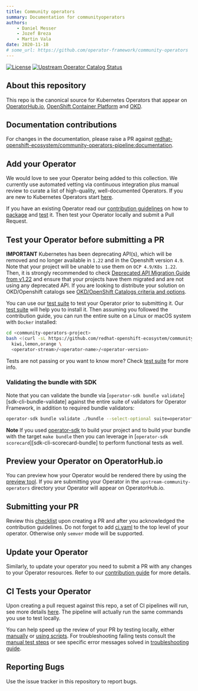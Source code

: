 ```yaml
---
title: Community operators
summary: Documentation for communityoperators
authors:
    - Daniel Messer
    - Jozef Breza
    - Martin Vala
date: 2020-11-18
# some_url: https://github.com/operator-framework/community-operators
---
```


[![License](http://img.shields.io/:license-apache-blue.svg)](http://www.apache.org/licenses/LICENSE-2.0.html)
[![Upstream Operator Catalog Status](https://quay.io/repository/operator-framework/upstream-community-operators/status "Upstream Operator Catalog Status")](https://quay.io/repository/operator-framework/upstream-community-operators)

## About this repository

This repo is the canonical source for Kubernetes Operators that appear on [OperatorHub.io](https://operatorhub.io), [OpenShift Container Platform](https://openshift.com) and [OKD](https://okd.io).

<!-- ## Documentation
Full documentation is generated via [mkdoc](https://www.mkdocs.org/) and located at [https://operator-framework.github.io/community-operators/](https://operator-framework.github.io/community-operators/) -->

## Documentation contributions
For changes in the documentation, please raise a PR against [redhat-openshift-ecosystem/community-operators-pipeline:documentation](https://github.com/redhat-openshift-ecosystem/community-operators-pipeline/tree/documentation).

## Add your Operator

We would love to see your Operator being added to this collection. We currently use automated vetting via continuous integration plus manual review to curate a list of high-quality, well-documented Operators. If you are new to Kubernetes Operators start [here](https://sdk.operatorframework.io/build/).

If you have an existing Operator read our [contribution guidelines](./packaging-operator.md) on how to [package](./packaging-operator.md) and [test](./testing-operators.md) it. Then test your Operator locally and submit a Pull Request.

## Test your Operator before submitting a PR

**IMPORTANT** Kubernetes has been deprecating API(s), which will be removed and no longer available in `1.22` and in the Openshift version `4.9`. Note that your project will be unable to use them on `OCP 4.9/K8s 1.22`. Then, it is strongly recommended to check [Deprecated API Migration Guide from v1.22](https://kubernetes.io/docs/reference/using-api/deprecation-guide/#v1-22) and ensure that your projects have them migrated and are not using any deprecated API. If you are looking to distribute your solution on OKD/Openshift catalogs see [OKD/OpenShift Catalogs criteria and options](./packaging-required-criteria-ocp.md).

You can use our [test suite](./operator-test-suite.md) to test your Operator prior to submitting it. Our [test suite](./operator-test-suite.md) will help you to install it. Then assuming you followed the contribution guide, you can run the entire suite on a Linux or macOS system with `Docker` installed:

```bash
cd <community-operators-project>
bash <(curl -sL https://github.com/redhat-openshift-ecosystem/community-operators-pipeline/blob/ci/latest/ci/scripts/opp.sh) \
  kiwi,lemon,orange \
  <operator-stream>/<operator-name>/<operator-version>
```
Tests are not passing or you want to know more? Check [test suite](./operator-test-suite.md) for more info.

### Validating the bundle with SDK

Note that you can validate the bundle via [`operator-sdk bundle validate`][sdk-cli-bundle-validate] against the entire suite of validators for Operator Framework, in addition to required bundle validators:

```sh
operator-sdk bundle validate ./bundle --select-optional suite=operatorframework
```

**Note** If you used [operator-sdk](https://github.com/operator-framework/operator-sdk) to build your project and to build your bundle with the target `make bundle` then you can leverage in [`operator-sdk scorecard`][sdk-cli-scorecard-bundle] to perform functional tests as well.

## Preview your Operator on OperatorHub.io

You can preview how your Operator would be rendered there by using the [preview tool](https://operatorhub.io/preview). If you are submitting your Operator in the `upstream-community-operators` directory your Operator will appear on OperatorHub.io.

## Submitting your PR

Review this [checklist](./pull_request_template.md) upon creating a PR and after you acknowledged the contribution guidelines.
Do not forget to add [ci.yaml](./operator-ci-yaml.md#operator-versioning) to the top level of your operator. Otherwise only `semver` mode will be supported.

## Update your Operator

Similarly, to update your operator you need to submit a PR with any changes to your Operator resources. Refer to our [contribution guide](./operator-ci-yaml.md#operator-versioning) for more details.

## CI Tests your Operator

Upon creating a pull request against this repo, a set of CI pipelines will run, see more details [here](/tests-in-pr.md). The pipeline will actually run the same commands you use to test locally.

You can help speed up the review of your PR by testing locally, either [manually](./testing-operators.md) or [using scripts](./operator-test-suite.md). For troubleshooting failing tests consult the [manual test steps](./testing-operators.md) or see specific error messages solved in [troubleshooting guide](https://github.com/operator-framework/community-operators/blob/master/docs/troubleshooting.md).

## Reporting Bugs

Use the issue tracker in this repository to report bugs.
